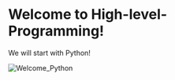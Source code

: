 # Welcome to High-level-Programming!
We will start with Python!

![Welcome_Python](https://files.realpython.com/media/Intermediate_Watermarked.9f8c0a24bde7.jpg)
